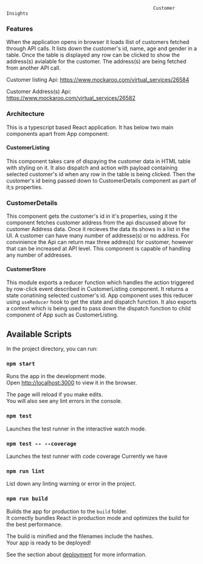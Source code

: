                                                           Customer Insights

### Features
When the application opens in browser it loads llist of customers fetched through API calls. It lists down the customer's id, name, age and gender in a table. Once the table is displayed any row can be clicked to show the address(s) avialable for the customer. The address(s) are being fetched from another API call.

Customer listing Api: https://www.mockaroo.com/virtual_services/26584

Customer Address(s) Api: https://www.mockaroo.com/virtual_services/26582

### Architecture

This is a typescript based React application. It has below two main components apart from App component:

#### CustomerListing

This component takes care of dispaying the customer data in HTML table with styling on it. It also dispatch and action with payload containing selected customer's id when any row in the table is being clicked. Then the customer's id being passed down to CustomerDetails component as part of it;s properties.

### CustomerDetails

This component gets the customer's id in it's properties, using it the component fetches customer address from the api discussed above for customer Address data. Once it recieves the data its shows in a list in the UI. A customer can have many number of addresse(s) or no address. For convinience the Api can return max three addres(s) for customer, however that can be increased at API level. This component is capable of handling any number of addresses.

#### CustomerStore

This module exports a reducer function which handles the action triggered by row-click event described in CustomerListing component. It returns a state conatining selected customer's id. App component uses this reducer using `useReducer` hook to get the state and dispatch function. It also exports a context which is being used to pass down the dispatch function to child component of App such as CustomerListing.


## Available Scripts

In the project directory, you can run:

### `npm start`

Runs the app in the development mode.<br />
Open [http://localhost:3000](http://localhost:3000) to view it in the browser.

The page will reload if you make edits.<br />
You will also see any lint errors in the console.

### `npm test`

Launches the test runner in the interactive watch mode.<br />

### `npm test -- --coverage`

Launches the test runner with code coverage
Currently we have 

### `npm run lint`

List down any linting warning or error in the project.

### `npm run build`

Builds the app for production to the `build` folder.<br />
It correctly bundles React in production mode and optimizes the build for the best performance.

The build is minified and the filenames include the hashes.<br />
Your app is ready to be deployed!

See the section about [deployment](https://facebook.github.io/create-react-app/docs/deployment) for more information.

